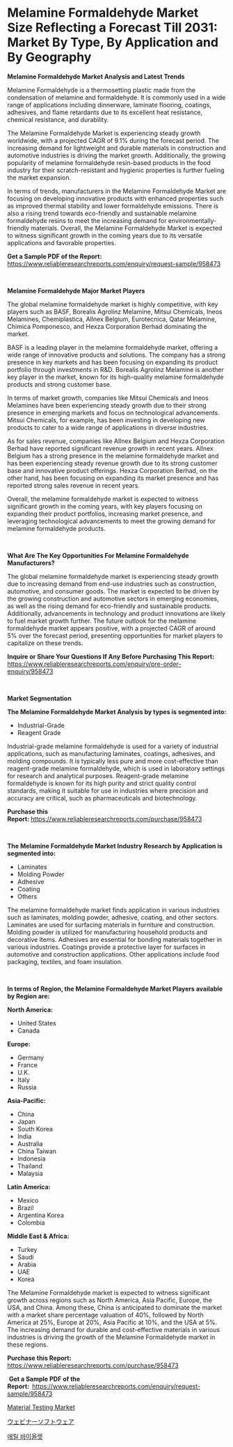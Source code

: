<p><h1>Melamine Formaldehyde Market Size Reflecting a Forecast Till 2031: Market By Type, By Application and By Geography</h1></p><p><strong>Melamine Formaldehyde Market Analysis and Latest Trends</strong></p>
<p><p>Melamine Formaldehyde is a thermosetting plastic made from the condensation of melamine and formaldehyde. It is commonly used in a wide range of applications including dinnerware, laminate flooring, coatings, adhesives, and flame retardants due to its excellent heat resistance, chemical resistance, and durability.</p><p>The Melamine Formaldehyde Market is experiencing steady growth worldwide, with a projected CAGR of 9.1% during the forecast period. The increasing demand for lightweight and durable materials in construction and automotive industries is driving the market growth. Additionally, the growing popularity of melamine formaldehyde resin-based products in the food industry for their scratch-resistant and hygienic properties is further fueling the market expansion.</p><p>In terms of trends, manufacturers in the Melamine Formaldehyde Market are focusing on developing innovative products with enhanced properties such as improved thermal stability and lower formaldehyde emissions. There is also a rising trend towards eco-friendly and sustainable melamine formaldehyde resins to meet the increasing demand for environmentally-friendly materials. Overall, the Melamine Formaldehyde Market is expected to witness significant growth in the coming years due to its versatile applications and favorable properties.</p></p>
<p><strong>Get a Sample PDF of the Report:&nbsp;</strong> <a href="https://www.reliableresearchreports.com/enquiry/request-sample/958473">https://www.reliableresearchreports.com/enquiry/request-sample/958473</a></p>
<p>&nbsp;</p>
<p><strong>Melamine Formaldehyde Major Market Players</strong></p>
<p><p>The global melamine formaldehyde market is highly competitive, with key players such as BASF, Borealis Agrolinz Melamine, Mitsui Chemicals, Ineos Melamines, Chemiplastica, Allnex Belgium, Eurotecnica, Qatar Melamine, Chimica Pomponesco, and Hexza Corporation Berhad dominating the market.</p><p>BASF is a leading player in the melamine formaldehyde market, offering a wide range of innovative products and solutions. The company has a strong presence in key markets and has been focusing on expanding its product portfolio through investments in R&D. Borealis Agrolinz Melamine is another key player in the market, known for its high-quality melamine formaldehyde products and strong customer base.</p><p>In terms of market growth, companies like Mitsui Chemicals and Ineos Melamines have been experiencing steady growth due to their strong presence in emerging markets and focus on technological advancements. Mitsui Chemicals, for example, has been investing in developing new products to cater to a wide range of applications in diverse industries.</p><p>As for sales revenue, companies like Allnex Belgium and Hexza Corporation Berhad have reported significant revenue growth in recent years. Allnex Belgium has a strong presence in the melamine formaldehyde market and has been experiencing steady revenue growth due to its strong customer base and innovative product offerings. Hexza Corporation Berhad, on the other hand, has been focusing on expanding its market presence and has reported strong sales revenue in recent years.</p><p>Overall, the melamine formaldehyde market is expected to witness significant growth in the coming years, with key players focusing on expanding their product portfolios, increasing market presence, and leveraging technological advancements to meet the growing demand for melamine formaldehyde products.</p></p>
<p>&nbsp;</p>
<p><strong>What Are The Key Opportunities For Melamine Formaldehyde Manufacturers?</strong></p>
<p><p>The global melamine formaldehyde market is experiencing steady growth due to increasing demand from end-use industries such as construction, automotive, and consumer goods. The market is expected to be driven by the growing construction and automotive sectors in emerging economies, as well as the rising demand for eco-friendly and sustainable products. Additionally, advancements in technology and product innovations are likely to fuel market growth further. The future outlook for the melamine formaldehyde market appears positive, with a projected CAGR of around 5% over the forecast period, presenting opportunities for market players to capitalize on these trends.</p></p>
<p><strong>Inquire or Share Your Questions If Any Before Purchasing This Report:</strong> <a href="https://www.reliableresearchreports.com/enquiry/pre-order-enquiry/958473">https://www.reliableresearchreports.com/enquiry/pre-order-enquiry/958473</a></p>
<p>&nbsp;</p>
<p><strong>Market Segmentation</strong></p>
<p><strong>The Melamine Formaldehyde Market Analysis by types is segmented into:</strong></p>
<p><ul><li>Industrial-Grade</li><li>Reagent Grade</li></ul></p>
<p><p>Industrial-grade melamine formaldehyde is used for a variety of industrial applications, such as manufacturing laminates, coatings, adhesives, and molding compounds. It is typically less pure and more cost-effective than reagent-grade melamine formaldehyde, which is used in laboratory settings for research and analytical purposes. Reagent-grade melamine formaldehyde is known for its high purity and strict quality control standards, making it suitable for use in industries where precision and accuracy are critical, such as pharmaceuticals and biotechnology.</p></p>
<p><strong>Purchase this Report:&nbsp;</strong><a href="https://www.reliableresearchreports.com/purchase/958473">https://www.reliableresearchreports.com/purchase/958473</a></p>
<p>&nbsp;</p>
<p><strong>The Melamine Formaldehyde Market Industry Research by Application is segmented into:</strong></p>
<p><ul><li>Laminates</li><li>Molding Powder</li><li>Adhesive</li><li>Coating</li><li>Others</li></ul></p>
<p><p>The melamine formaldehyde market finds application in various industries such as laminates, molding powder, adhesive, coating, and other sectors. Laminates are used for surfacing materials in furniture and construction. Molding powder is utilized for manufacturing household products and decorative items. Adhesives are essential for bonding materials together in various industries. Coatings provide a protective layer for surfaces in automotive and construction applications. Other applications include food packaging, textiles, and foam insulation.</p></p>
<p>&nbsp;</p>
<p><strong>In terms of Region, the Melamine Formaldehyde Market Players available by Region are:</strong></p>
<p>
    <p> <strong> North America: </strong>
        <ul>
            <li>United States</li>
            <li>Canada</li>
        </ul>
        </p> 
    <p> <strong> Europe: </strong>
        <ul>
            <li>Germany</li>
            <li>France</li>
            <li>U.K.</li>
            <li>Italy</li>
            <li>Russia</li>
        </ul>
        </p> 
    <p> <strong> Asia-Pacific: </strong>
        <ul>
            <li>China</li>
            <li>Japan</li>
            <li>South Korea</li>
            <li>India</li>
            <li>Australia</li>
            <li>China Taiwan</li>
            <li>Indonesia</li>
            <li>Thailand</li>
            <li>Malaysia</li>
        </ul>
        </p> 
    <p> <strong> Latin America: </strong>
        <ul>
            <li>Mexico</li>
            <li>Brazil</li>
            <li>Argentina Korea</li>
            <li>Colombia</li>
        </ul>
        </p> 
    <p> <strong> Middle East & Africa: </strong>
        <ul>
            <li>Turkey</li>
            <li>Saudi</li>
            <li>Arabia</li>
            <li>UAE</li>
            <li>Korea</li>
        </ul>
    </p>
    </p>
<p><p>The Melamine Formaldehyde market is expected to witness significant growth across regions such as North America, Asia Pacific, Europe, the USA, and China. Among these, China is anticipated to dominate the market with a market share percentage valuation of 40%, followed by North America at 25%, Europe at 20%, Asia Pacific at 10%, and the USA at 5%. The increasing demand for durable and cost-effective materials in various industries is driving the growth of the Melamine Formaldehyde market in these regions.</p></p>
<p><strong>Purchase this Report: </strong><a href="https://www.reliableresearchreports.com/purchase/958473">https://www.reliableresearchreports.com/purchase/958473</a></p>
<p>&nbsp;<strong>Get a Sample PDF of the Report:&nbsp;&nbsp;</strong><a href="https://www.reliableresearchreports.com/enquiry/request-sample/958473">https://www.reliableresearchreports.com/enquiry/request-sample/958473</a></p>
<p><strong></strong></p>
<p><p><a href="https://github.com/RickHolmes3/Market-Research-Report-List-3/blob/main/material-testing-market.md">Material Testing Market</a></p><p><a href="https://github.com/zekaoe592392/Market-Research-Report-List-1/blob/main/3656958194322.md">ウェビナーソフトウェア</a></p><p><a href="https://github.com/crfsywufhm81415/Market-Research-Report-List-1/blob/main/8702674194046.md">에틸 바이올렛</a></p></p>
